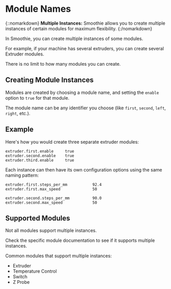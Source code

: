 
# Module Names

{::nomarkdown}
<sl-alert variant="primary" open>
  <sl-icon slot="icon" name="puzzle"></sl-icon>
  <strong>Multiple Instances:</strong> Smoothie allows you to create multiple instances of certain modules for maximum flexibility.
</sl-alert>
{:/nomarkdown}

In Smoothie, you can create multiple instances of some modules.

For example, if your machine has several extruders, you can create several Extruder modules.

There is no limit to how many modules you can create.

## Creating Module Instances

Modules are created by choosing a module name, and setting the `enable` option to `true` for that module.

The module name can be any identifier you choose (like `first`, `second`, `left`, `right`, etc.).

## Example

Here's how you would create three separate extruder modules:

```gcode
extruder.first.enable     true
extruder.second.enable    true
extruder.third.enable     true
```

Each instance can then have its own configuration options using the same naming pattern:

```gcode
extruder.first.steps_per_mm           92.4
extruder.first.max_speed              50

extruder.second.steps_per_mm          90.0
extruder.second.max_speed             50
```

## Supported Modules

Not all modules support multiple instances.

Check the specific module documentation to see if it supports multiple instances.

Common modules that support multiple instances:

- Extruder
- Temperature Control
- Switch
- Z Probe


